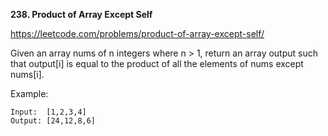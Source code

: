 **238. Product of Array Except Self**

https://leetcode.com/problems/product-of-array-except-self/

Given an array nums of n integers where n > 1,  return an array output such that output[i] is equal to the product of all the elements of nums except nums[i].

Example:

    Input:  [1,2,3,4]
    Output: [24,12,8,6]
